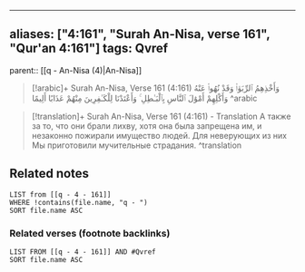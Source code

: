 
---
aliases: ["4:161", "Surah An-Nisa, verse 161", "Qur'an 4:161"]
tags: Qvref
---

parent:: [[q - An-Nisa (4)|An-Nisa]]

> [!arabic]+ Surah An-Nisa, Verse 161 (4:161)
> <span class="quran-arabic">وَأَخْذِهِمُ ٱلرِّبَوٰا۟ وَقَدْ نُهُوا۟ عَنْهُ وَأَكْلِهِمْ أَمْوَٰلَ ٱلنَّاسِ بِٱلْبَـٰطِلِ ۚ وَأَعْتَدْنَا لِلْكَـٰفِرِينَ مِنْهُمْ عَذَابًا أَلِيمًا</span>
^arabic

> [!translation]+ Surah An-Nisa, Verse 161 (4:161) - Translation
> А также за то, что они брали лихву, хотя она была запрещена им, и незаконно пожирали имущество людей. Для неверующих из них Мы приготовили мучительные страдания.
^translation



## Related notes
```dataview
LIST from [[q - 4 - 161]]
WHERE !contains(file.name, "q - ")
SORT file.name ASC
```

### Related verses (footnote backlinks)
```dataview
LIST FROM [[q - 4 - 161]] AND #Qvref
SORT file.name ASC
```

